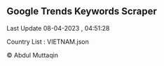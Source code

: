 

## Google Trends Keywords Scraper 
 
Last Update 08-04-2023 , 04:51:28

Country List :
VIETNAM.json



© Abdul Muttaqin 
